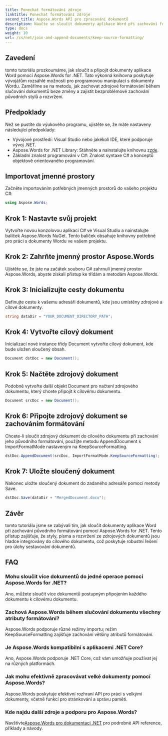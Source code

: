 ```yaml
---
title: Ponechat formátování zdroje
linktitle: Ponechat formátování zdroje
second_title: Aspose.Words API pro zpracování dokumentů
description: Naučte se sloučit dokumenty aplikace Word při zachování formátování pomocí Aspose.Words for .NET. Ideální pro vývojáře, kteří chtějí automatizovat úlohy sestavování dokumentů.
type: docs
weight: 10
url: /cs/net/join-and-append-documents/keep-source-formatting/
---
```

## Zavedení

tomto tutoriálu prozkoumáme, jak sloučit a připojit dokumenty aplikace Word pomocí Aspose.Words for .NET. Tato výkonná knihovna poskytuje vývojářům rozsáhlé možnosti pro programovou manipulaci s dokumenty Wordu. Zaměříme se na metodu, jak zachovat zdrojové formátování během slučování dokumentů beze změny a zajistit bezproblémové zachování původních stylů a rozvržení.

## Předpoklady

Než se pustíte do výukového programu, ujistěte se, že máte nastaveny následující předpoklady:

- Vývojové prostředí: Visual Studio nebo jakékoli IDE, které podporuje vývoj .NET.
-  Aspose.Words for .NET Library: Stáhněte a nainstalujte knihovnu z[zde](https://releases.aspose.com/words/net/).
- Základní znalost programování v C#: Znalost syntaxe C# a konceptů objektově orientovaného programování.

## Importovat jmenné prostory

Začněte importováním potřebných jmenných prostorů do vašeho projektu C#:

```csharp
using Aspose.Words;
```

## Krok 1: Nastavte svůj projekt

Vytvořte novou konzolovou aplikaci C# ve Visual Studiu a nainstalujte balíček Aspose.Words NuGet. Tento balíček obsahuje knihovny potřebné pro práci s dokumenty Wordu ve vašem projektu.

## Krok 2: Zahrňte jmenný prostor Aspose.Words

Ujistěte se, že jste na začátek souboru C# zahrnuli jmenný prostor Aspose.Words, abyste získali přístup ke třídám a metodám Aspose.Words.

## Krok 3: Inicializujte cesty dokumentu

Definujte cestu k vašemu adresáři dokumentů, kde jsou umístěny zdrojové a cílové dokumenty.

```csharp
string dataDir = "YOUR_DOCUMENT_DIRECTORY_PATH";
```

## Krok 4: Vytvořte cílový dokument

Inicializací nové instance třídy Document vytvořte cílový dokument, kde bude uložen sloučený obsah.

```csharp
Document dstDoc = new Document();
```

## Krok 5: Načtěte zdrojový dokument

Podobně vytvořte další objekt Document pro načtení zdrojového dokumentu, který chcete připojit k cílovému dokumentu.

```csharp
Document srcDoc = new Document();
```

## Krok 6: Připojte zdrojový dokument se zachováním formátování

Chcete-li sloučit zdrojový dokument do cílového dokumentu při zachování jeho původního formátování, použijte metodu AppendDocument s ImportFormatMode nastaveným na KeepSourceFormatting.

```csharp
dstDoc.AppendDocument(srcDoc, ImportFormatMode.KeepSourceFormatting);
```

## Krok 7: Uložte sloučený dokument

Nakonec uložte sloučený dokument do zadaného adresáře pomocí metody Save.

```csharp
dstDoc.Save(dataDir + "MergedDocument.docx");
```

## Závěr

tomto tutoriálu jsme se zabývali tím, jak sloučit dokumenty aplikace Word při zachování původního formátování pomocí Aspose.Words for .NET. Tento přístup zajišťuje, že styly, písma a rozvržení ze zdrojových dokumentů jsou hladce integrovány do cílového dokumentu, což poskytuje robustní řešení pro úlohy sestavování dokumentů.

## FAQ

### Mohu sloučit více dokumentů do jedné operace pomocí Aspose.Words for .NET?
Ano, můžete sloučit více dokumentů postupným připojením každého dokumentu k cílovému dokumentu.

### Zachová Aspose.Words během slučování dokumentu všechny atributy formátování?
Aspose.Words podporuje různé režimy importu; režim KeepSourceFormatting zajišťuje zachování většiny atributů formátování.

### Je Aspose.Words kompatibilní s aplikacemi .NET Core?
Ano, Aspose.Words podporuje .NET Core, což vám umožňuje používat jej na různých platformách.

### Jak mohu efektivně zpracovávat velké dokumenty pomocí Aspose.Words?
Aspose.Words poskytuje efektivní rozhraní API pro práci s velkými dokumenty, včetně funkcí pro stránkování a správu paměti.

### Kde najdu další zdroje a podporu pro Aspose.Words?
 Navštivte[Aspose.Words pro dokumentaci .NET](https://reference.aspose.com/words/net/) pro podrobné API reference, příklady a návody.